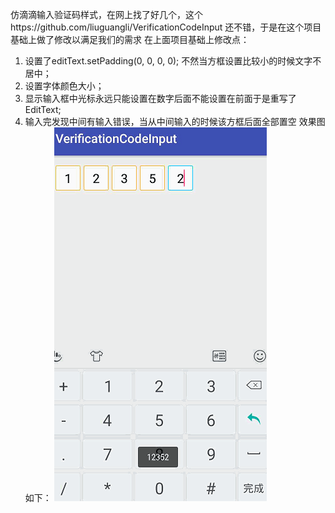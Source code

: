 仿滴滴输入验证码样式，在网上找了好几个，这个https://github.com/liuguangli/VerificationCodeInput 还不错，于是在这个项目基础上做了修改以满足我们的需求
在上面项目基础上修改点：

1. 设置了editText.setPadding(0, 0, 0, 0); 不然当方框设置比较小的时候文字不居中；
2. 设置字体颜色大小；
3. 显示输入框中光标永远只能设置在数字后面不能设置在前面于是重写了EditText;
4. 输入完发现中间有输入错误，当从中间输入的时候该方框后面全部置空
效果图如下：
![](https://github.com/Yexiangxu/VerificationCodeView/blob/master/didi.gif)



